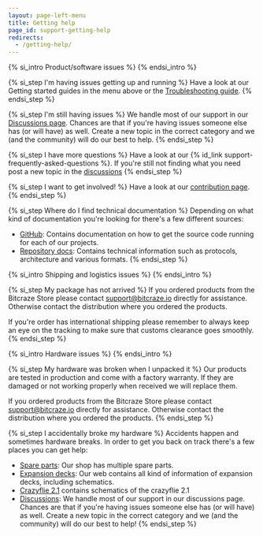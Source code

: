 ```yaml
---
layout: page-left-menu
title: Getting help
page_id: support-getting-help
redirects:
  - /getting-help/
---
```


{% si_intro Product/software issues %}
{% endsi_intro %}

{% si_step I'm having issues getting up and running %}
Have a look at our Getting started guides in the menu above or the
[Troubleshooting guide](/support/troubleshooting/).
{% endsi_step %}

{% si_step I'm still having issues %}
We handle most of our support in our [Discussions page](https://discussions.bitcraze.io). Chances are
that if you're having issues someone else has (or will have) as well.
Create a new topic in the correct category and we (and the community) will do our
best to help.
{% endsi_step %}

{% si_step I have more questions %}
Have a look at our {% id_link support-frequently-asked-questions %}. If you're still not finding what you need post
a new topic in the [discussions](https://discussions.bitcraze.io)
{% endsi_step %}

{% si_step I want to get involved! %}
Have a look at our [contribution page](/development/contribute/).
{% endsi_step %}

{% si_step Where do I find technical documentation %}
Depending on what kind of documentation you're looking for there's a few
different sources:

* [GitHub](https://www.github.com/bitcraze): Contains documentation on how
to get the source code running for each of our projects.
* [Repository docs](/documentation/repository/): Contains technical information such as protocols,
architecture and various formats.
{% endsi_step %}

{% si_intro Shipping and logistics issues %}
{% endsi_intro %}

{% si_step My package has not arrived %}
If you ordered products from the Bitcraze Store please contact
[support@bitcraze.io](mailto:support@bitcraze.io) directly for
assistance. Otherwise contact the distribution where you ordered the products.

If you're order has international shipping please remember to always keep an
eye on the tracking to make sure that customs clearance goes smoothly.
{% endsi_step %}

{% si_intro Hardware issues %}
{% endsi_intro %}

{% si_step My hardware was broken when I unpacked it %}
Our products are tested in production and come with a factory warranty. If they
are damaged or not working properly when received we will replace them.

If you ordered products from the Bitcraze Store please contact
[support@bitcraze.io](mailto:support@bitcraze.io) directly for
assistance. Otherwise contact the distribution where you ordered the products.
{% endsi_step %}

{% si_step I accidentally broke my hardware %}
Accidents happen and sometimes hardware breaks. In order to get you back on
track there's a few places you can get help:

* [Spare parts](//store.bitcraze.io/collections/spare-parts): Our shop has multiple spare parts.
* [Expansion decks](/documentation/system/platform/cf2-expansiondecks/): Our web contains all kind of information of expansion decks, including schematics.
* [Crazyflie 2.1](/products/crazyflie-2-1/) contains schematics of the crazyflie 2.1
* [Discussions](https://discussions.bitcraze.io): We handle most of our support in our discussions page.
Chances are that if you're having issues someone else has (or will have) as well.
Create a new topic in the correct category and we (and the community) will do our
best to help!
{% endsi_step %}
